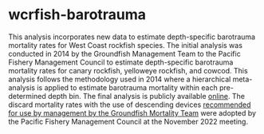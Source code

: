 # wcrfish-barotrauma

This analysis incorporates new data to estimate depth-specific barotrauma mortality rates for West Coast rockfish species. The initial analysis was conducted in 2014 by the Groundfish Management Team to the Pacific Fishery Management Council to estimate depth-specific barotrauma mortality rates for canary rockfish, yelloweye rockfish, and cowcod. This analysis follows the methodology used in 2014 where a hierarchical meta-analysis is applied to estimate barotrauma mortality within each pre-determined depth bin. The final analysis is publicly available [online](https://www.pcouncil.org/documents/2022/10/h-4-a-supplemental-gmt-report-1-development-of-generalized-discard-mortality-rates-reflecting-the-use-of-descending-devices-for-rockfishes-of-the-genus-sebastes.pdf/). The discard mortality rates with the use of descending devices [recommended for use by management by the Groundfish Mortality Team](https://www.pcouncil.org/documents/2022/11/h-4-a-supplemental-gmt-report-3.pdf/) were adopted by the Pacific Fishery Management Council at the November 2022 meeting. 
